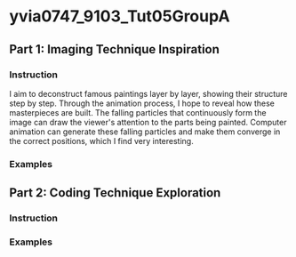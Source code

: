 # yvia0747_9103_Tut05GroupA
## Part 1: Imaging Technique Inspiration
### Instruction
I aim to deconstruct famous paintings layer by layer, showing their structure step by step. Through the animation process, I hope to reveal how these masterpieces are built. The falling particles that continuously form the image can draw the viewer's attention to the parts being painted. Computer animation can generate these falling particles and make them converge in the correct positions, which I find very interesting.
### Examples

## Part 2: Coding Technique Exploration
### Instruction

### Examples
